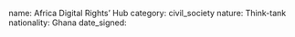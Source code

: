 name: Africa Digital Rights’ Hub 
category: civil_society
nature:  Think-tank
nationality: Ghana
date_signed:
    